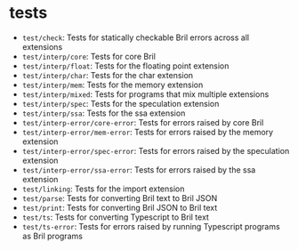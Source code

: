 # tests

- `test/check`: Tests for statically checkable Bril errors across all extensions
- `test/interp/core`: Tests for core Bril
- `test/interp/float`: Tests for the floating point extension
- `test/interp/char`: Tests for the char extension
- `test/interp/mem`: Tests for the memory extension
- `test/interp/mixed`: Tests for programs that mix multiple extensions
- `test/interp/spec`: Tests for the speculation extension
- `test/interp/ssa`: Tests for the ssa extension
- `test/interp-error/core-error`: Tests for errors raised by core Bril
- `test/interp-error/mem-error`: Tests for errors raised by the memory extension
- `test/interp-error/spec-error`: Tests for errors raised by the speculation extension
- `test/interp-error/ssa-error`: Tests for errors raised by the ssa extension
- `test/linking`: Tests for the import extension
- `test/parse`: Tests for converting Bril text to Bril JSON
- `test/print`: Tests for converting Bril JSON to Bril text
- `test/ts`: Tests for converting Typescript to Bril text
- `test/ts-error`: Tests for errors raised by running Typescript programs as Bril programs
